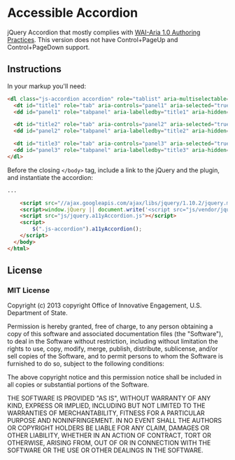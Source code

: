 # Accessible Accordion

jQuery Accordion that mostly complies with [WAI-Aria 1.0 Authoring Practices](http://www.w3.org/TR/wai-aria-practices/#accordion). This version does not have Control+PageUp and Control+PageDown support.

## Instructions

In your markup you'll need: 

```html
<dl class="js-accordion accordion" role="tablist" aria-multiselectable="true">
  <dt id="title1" role="tab" aria-controls="panel1" aria-selected="true" aria-expanded="true" tabindex="0">...</dt>
  <dd id="panel1" role="tabpanel" aria-labelledby="title1" aria-hidden="false">...</dd>

  <dt id="title2" role="tab" aria-controls="panel2" aria-selected="true" aria-expanded="true" tabindex="0">...</dt>
  <dd id="panel2" role="tabpanel" aria-labelledby="title2" aria-hidden="false">...</dd>

  <dt id="title3" role="tab" aria-controls="panel3" aria-selected="true" aria-expanded="true" tabindex="0">...</dt>
  <dd id="panel3" role="tabpanel" aria-labelledby="title3" aria-hidden="false">...</dd>
</dl>
```

Before the closing `</body>` tag, include a link to the jQuery and the plugin, and instantiate the accordion:

```html
...

    <script src="//ajax.googleapis.com/ajax/libs/jquery/1.10.2/jquery.min.js"></script>
    <script>window.jQuery || document.write('<script src="js/vendor/jquery-1.10.2.min.js"><\/script>')</script>
    <script src="js/jquery.a11yAccordion.js"></script>
    <script>
        $(".js-accordion").a11yAccordion();
    </script>
  </body>
</html>
```

## License

### MIT License

Copyright (c) 2013 copyright Office of Innovative Engagement, U.S.
Department of State.

Permission is hereby granted, free of charge, to any person obtaining a copy
of this software and associated documentation files (the "Software"), to deal
in the Software without restriction, including without limitation the rights
to use, copy, modify, merge, publish, distribute, sublicense, and/or sell
copies of the Software, and to permit persons to whom the Software is
furnished to do so, subject to the following conditions:

The above copyright notice and this permission notice shall be included in
all copies or substantial portions of the Software.

THE SOFTWARE IS PROVIDED "AS IS", WITHOUT WARRANTY OF ANY KIND, EXPRESS OR
IMPLIED, INCLUDING BUT NOT LIMITED TO THE WARRANTIES OF MERCHANTABILITY,
FITNESS FOR A PARTICULAR PURPOSE AND NONINFRINGEMENT. IN NO EVENT SHALL THE
AUTHORS OR COPYRIGHT HOLDERS BE LIABLE FOR ANY CLAIM, DAMAGES OR OTHER
LIABILITY, WHETHER IN AN ACTION OF CONTRACT, TORT OR OTHERWISE, ARISING FROM,
OUT OF OR IN CONNECTION WITH THE SOFTWARE OR THE USE OR OTHER DEALINGS IN
THE SOFTWARE.

